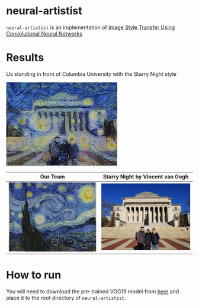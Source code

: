 # neural-artistist

`neural-artistist` is an implementation of [Image Style Transfer Using Convolutional Neural Networks](https://www.cv-foundation.org/openaccess/content_cvpr_2016/papers/Gatys_Image_Style_Transfer_CVPR_2016_paper.pdf)

# Results

Us standing in front of Columbia University with the Starry Night style

<img src="images/output_csjl_starry_night.jpg" alt="drawing" width="300"/>

Our Team                                                         |  Starry Night by Vincent van Gogh
:---------------------------------------------------------------:|:-------------------------:
<img src="images/starry_night.jpg" alt="drawing" width="300"/>   | <img src="images/csjl.jpeg" alt="drawing" width="300"/>

# How to run
You will need to download the pre-trained VGG19 model from [here](https://github.com/machrisaa/tensorflow-vgg) and place it to the root directory of `neural-artistist`.
